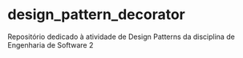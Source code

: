 # design_pattern_decorator
Repositório dedicado à atividade de Design Patterns da disciplina de Engenharia de Software 2
